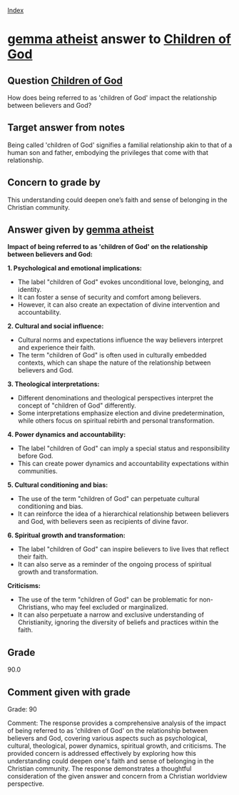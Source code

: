 
[Index](../../index.md)
# [gemma atheist](../../answering_models/gemma_atheist.md) answer to [Children of God](../../questions/Children_of_God.md)

## Question [Children of God](../../questions/Children_of_God.md)
How does being referred to as 'children of God' impact the relationship between believers and God?

## Target answer from notes
Being called 'children of God' signifies a familial relationship akin to that of a human son and father, embodying the privileges that come with that relationship.

## Concern to grade by
This understanding could deepen one’s faith and sense of belonging in the Christian community.

## Answer given by [gemma atheist](../../answering_models/gemma_atheist.md)
**Impact of being referred to as 'children of God' on the relationship between believers and God:**

**1. Psychological and emotional implications:**

* The label "children of God" evokes unconditional love, belonging, and identity.
* It can foster a sense of security and comfort among believers.
* However, it can also create an expectation of divine intervention and accountability.


**2. Cultural and social influence:**

* Cultural norms and expectations influence the way believers interpret and experience their faith.
* The term "children of God" is often used in culturally embedded contexts, which can shape the nature of the relationship between believers and God.


**3. Theological interpretations:**

* Different denominations and theological perspectives interpret the concept of "children of God" differently.
* Some interpretations emphasize election and divine predetermination, while others focus on spiritual rebirth and personal transformation.


**4. Power dynamics and accountability:**

* The label "children of God" can imply a special status and responsibility before God.
* This can create power dynamics and accountability expectations within communities.


**5. Cultural conditioning and bias:**

* The use of the term "children of God" can perpetuate cultural conditioning and bias.
* It can reinforce the idea of a hierarchical relationship between believers and God, with believers seen as recipients of divine favor.


**6. Spiritual growth and transformation:**

* The label "children of God" can inspire believers to live lives that reflect their faith.
* It can also serve as a reminder of the ongoing process of spiritual growth and transformation.


**Criticisms:**

* The use of the term "children of God" can be problematic for non-Christians, who may feel excluded or marginalized.
* It can also perpetuate a narrow and exclusive understanding of Christianity, ignoring the diversity of beliefs and practices within the faith.

## Grade
90.0

## Comment given with grade
Grade: 90

Comment: The response provides a comprehensive analysis of the impact of being referred to as 'children of God' on the relationship between believers and God, covering various aspects such as psychological, cultural, theological, power dynamics, spiritual growth, and criticisms. The provided concern is addressed effectively by exploring how this understanding could deepen one's faith and sense of belonging in the Christian community. The response demonstrates a thoughtful consideration of the given answer and concern from a Christian worldview perspective.
